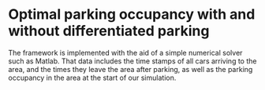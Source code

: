 # Optimal parking occupancy with and without differentiated parking
The framework is implemented with the aid of a simple numerical solver such as Matlab. That data includes the time stamps of all cars arriving to the area, and the times they leave the area after parking, as well as the parking occupancy in the area at the start of our simulation.
